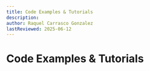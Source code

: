 ```yaml
---
title: Code Examples & Tutorials
description: 
author: Raquel Carrasco Gonzalez
lastReviewed: 2025-06-12
---
```


# Code Examples & Tutorials

<!-- * [7 · Code Examples & Tutorials](7-examples/README.md)
    * [Integration Examples](7-examples/integration-examples.md)
    * [Use‑Case Tutorials](7-examples/use-case-tutorials.md)
    * [Samples Repository](7-examples/samples-repo.md) -->
